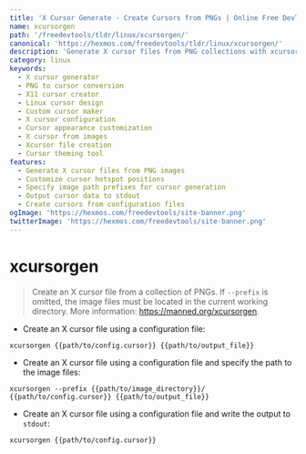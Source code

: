 ```yaml
---
title: 'X Cursor Generate - Create Cursors from PNGs | Online Free DevTools by Hexmos'
name: xcursorgen
path: '/freedevtools/tldr/linux/xcursorgen/'
canonical: 'https://hexmos.com/freedevtools/tldr/linux/xcursorgen/'
description: 'Generate X cursor files from PNG collections with xcursorgen. Customize cursor appearance and create visually appealing mouse pointers. Free online tool, no registration required.'
category: linux
keywords:
  - X cursor generator
  - PNG to cursor conversion
  - X11 cursor creator
  - Linux cursor design
  - Custom cursor maker
  - X cursor configuration
  - Cursor appearance customization
  - X cursor from images
  - Xcursor file creation
  - Cursor theming tool
features:
  - Generate X cursor files from PNG images
  - Customize cursor hotspot positions
  - Specify image path prefixes for cursor generation
  - Output cursor data to stdout
  - Create cursors from configuration files
ogImage: 'https://hexmos.com/freedevtools/site-banner.png'
twitterImage: 'https://hexmos.com/freedevtools/site-banner.png'
---
```


# xcursorgen

> Create an X cursor file from a collection of PNGs.
> If `--prefix` is omitted, the image files must be located in the current working directory.
> More information: <https://manned.org/xcursorgen>.

- Create an X cursor file using a configuration file:

`xcursorgen {{path/to/config.cursor}} {{path/to/output_file}}`

- Create an X cursor file using a configuration file and specify the path to the image files:

`xcursorgen --prefix {{path/to/image_directory}}/ {{path/to/config.cursor}} {{path/to/output_file}}`

- Create an X cursor file using a configuration file and write the output to `stdout`:

`xcursorgen {{path/to/config.cursor}}`
